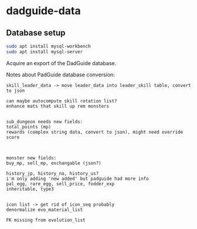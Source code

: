 # dadguide-data

## Database setup

```bash
sudo apt install mysql-workbench
sudo apt install mysql-server

```

Acquire an export of the DadGuide database.


Notes about PadGuide database conversion:
```
skill_leader_data -> move leader_data into leader_skill table, convert to json

can maybe autocompute skill rotation list?
enhance mats that skill up rem monsters


sub_dungeon needs new fields:
total_points (mp)
rewards (complex string data, convert to json), might need override
score



monster new fields:
buy_mp, sell_mp, exchangable (json?)

history_jp, history_na, history_us?
i'm only adding 'new added' but padguide had more info
pal_egg, rare_egg, sell_price, fodder_exp
inheritable, type3


icon list -> get rid of icon_seq probably
denormalize evo_material_list

FK missing from evolution_list
```